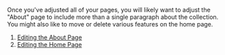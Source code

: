 Once you've adjusted all of your pages, you will likely want to adjust the "About" page to include more than a single paragraph about the collection.  You might also like to move or delete various features on the home page. 

1. [Editing the About Page](#about-page)
2. [Editing the Home Page](#home-page)